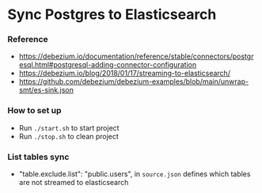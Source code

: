 # Sync Postgres to  Elasticsearch

### Reference
- https://debezium.io/documentation/reference/stable/connectors/postgresql.html#postgresql-adding-connector-configuration
- https://debezium.io/blog/2018/01/17/streaming-to-elasticsearch/
- https://github.com/debezium/debezium-examples/blob/main/unwrap-smt/es-sink.json

### How to set up
- Run `./start.sh` to start project
- Run `./stop.sh` to clean project


### List tables sync
- "table.exclude.list": "public.users", in `source.json` defines which tables are not streamed to elasticsearch
